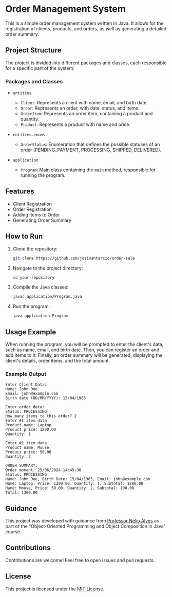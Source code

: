 # Order Management System

This is a simple order management system written in Java. It allows for the registration of clients, products, and orders, as well as generating a detailed order summary.

## Project Structure

The project is divided into different packages and classes, each responsible for a specific part of the system:

### Packages and Classes

- `entities`
  - `Client`: Represents a client with name, email, and birth date.
  - `Order`: Represents an order, with date, status, and items.
  - `OrderItem`: Represents an order item, containing a product and quantity.
  - `Product`: Represents a product with name and price.
  
- `entities.enums`
  - `OrderStatus`: Enumeration that defines the possible statuses of an order (PENDING_PAYMENT, PROCESSING, SHIPPED, DELIVERED).
  
- `application`
  - `Program`: Main class containing the `main` method, responsible for running the program.

## Features

- Client Registration
- Order Registration
- Adding Items to Order
- Generating Order Summary

## How to Run

1. Clone the repository:

   ```sh
   git clone https://github.com/josivantarcio/order-sale
   ```

2. Navigate to the project directory:

   ```sh
   cd your-repository
   ```

3. Compile the Java classes:

   ```sh
   javac application/Program.java
   ```

4. Run the program:

   ```sh
   java application.Program
   ```

## Usage Example

When running the program, you will be prompted to enter the client's data, such as name, email, and birth date. Then, you can register an order and add items to it. Finally, an order summary will be generated, displaying the client's details, order items, and the total amount.

### Example Output

```
Enter Client Data:
Name: John Doe
Email: john@example.com
Birth date (DD/MM/YYYY): 15/04/1985

Enter order data:
Status: PROCESSING
How many items to this order? 2
Enter #1 item data
Product name: Laptop
Product price: 1200.00
Quantity: 1

Enter #2 item data
Product name: Mouse
Product price: 50.00
Quantity: 2

ORDER SUMMARY:
Order moment: 25/06/2024 14:45:30
Status: PROCESSING
Name: John Doe, Birth Date: 15/04/1985, Email: john@example.com
Name: Laptop, Price: 1200.00, Quantity: 1, Subtotal: 1200.00
Name: Mouse, Price: 50.00, Quantity: 2, Subtotal: 100.00
Total: 1300.00
```

## Guidance

This project was developed with guidance from [Professor Nelio Alves](https://github.com/acenelio) as part of the "Object-Oriented Programming and Object Composition in Java" course.

## Contributions

Contributions are welcome! Feel free to open issues and pull requests.

## License

This project is licensed under the [MIT License](LICENSE).
